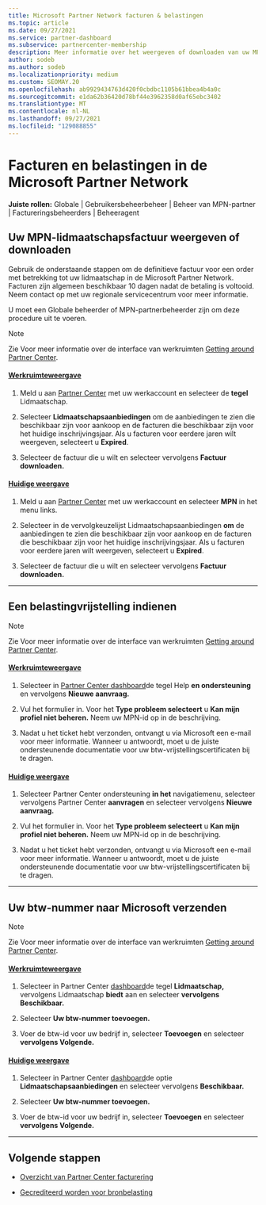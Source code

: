 ```yaml
---
title: Microsoft Partner Network facturen & belastingen
ms.topic: article
ms.date: 09/27/2021
ms.service: partner-dashboard
ms.subservice: partnercenter-membership
description: Meer informatie over het weergeven of downloaden van uw MPN-lidmaatschapsfactuur, het indienen voor btw-vrijstelling en het verzenden van uw btw-nummer door Microsoft.
author: sodeb
ms.author: sodeb
ms.localizationpriority: medium
ms.custom: SEOMAY.20
ms.openlocfilehash: ab9929434763d420f0cbdbc1105b61bbea4b4a0c
ms.sourcegitcommit: e1da62b36420d78bf44e3962358d0af65ebc3402
ms.translationtype: MT
ms.contentlocale: nl-NL
ms.lasthandoff: 09/27/2021
ms.locfileid: "129088855"
---
```

# <a name="invoices-and-taxes-in-the-microsoft-partner-network"></a>Facturen en belastingen in de Microsoft Partner Network

**Juiste rollen:** Globale | Gebruikersbeheerbeheer | Beheer van MPN-partner | Factureringsbeheerders | Beheeragent

## <a name="view-or-download-your-mpn-membership-invoice"></a>Uw MPN-lidmaatschapsfactuur weergeven of downloaden

Gebruik de onderstaande stappen om de definitieve factuur voor een order met betrekking tot uw lidmaatschap in de Microsoft Partner Network. Facturen zijn algemeen beschikbaar 10 dagen nadat de betaling is voltooid. Neem contact op met uw regionale servicecentrum voor meer informatie.  

U moet een Globale beheerder of MPN-partnerbeheerder zijn om deze procedure uit te voeren.

> [!NOTE]
> Zie Voor meer informatie over de interface van werkruimten [Getting around Partner Center](get-around-partner-center.md#turn-workspaces-on-and-off).

#### <a name="workspaces-view"></a>[Werkruimteweergave](#tab/workspaces-view)

1. Meld u aan [Partner Center](https://partner.microsoft.com/dashboard/home) met uw werkaccount en selecteer de **tegel** Lidmaatschap.

2. Selecteer **Lidmaatschapsaanbiedingen** om de aanbiedingen te zien die beschikbaar zijn voor aankoop en de facturen die beschikbaar zijn voor het huidige inschrijvingsjaar. Als u facturen voor eerdere jaren wilt weergeven, selecteert u **Expired**.

3. Selecteer de factuur die u wilt en selecteer vervolgens **Factuur downloaden.**

#### <a name="current-view"></a>[Huidige weergave](#tab/current-view)

1. Meld u aan [Partner Center](https://partner.microsoft.com/dashboard/home) met uw werkaccount en selecteer **MPN** in het menu links.

2. Selecteer in de vervolgkeuzelijst Lidmaatschapsaanbiedingen **om** de aanbiedingen te zien die beschikbaar zijn voor aankoop en de facturen die beschikbaar zijn voor het huidige inschrijvingsjaar. Als u facturen voor eerdere jaren wilt weergeven, selecteert u **Expired**.

3. Selecteer de factuur die u wilt en selecteer vervolgens **Factuur downloaden.**

* * *

## <a name="file-a-tax-exemption"></a>Een belastingvrijstelling indienen

> [!NOTE]
> Zie Voor meer informatie over de interface van werkruimten [Getting around Partner Center](get-around-partner-center.md#turn-workspaces-on-and-off).

#### <a name="workspaces-view"></a>[Werkruimteweergave](#tab/workspaces-view)

1. Selecteer in [Partner Center dashboard](https://partner.microsoft.com/dashboard/home)de tegel Help **en ondersteuning** en vervolgens **Nieuwe aanvraag.**

2. Vul het formulier in. Voor het **Type probleem selecteert** u **Kan mijn profiel niet beheren.** Neem uw MPN-id op in de beschrijving.

3. Nadat u het ticket hebt verzonden, ontvangt u via Microsoft een e-mail voor meer informatie. Wanneer u antwoordt, moet u de juiste ondersteunende documentatie voor uw btw-vrijstellingscertificaten bij te dragen.

#### <a name="current-view"></a>[Huidige weergave](#tab/current-view)

1. Selecteer Partner Center ondersteuning **in het** navigatiemenu, selecteer vervolgens Partner Center **aanvragen** en selecteer vervolgens **Nieuwe aanvraag.**

2. Vul het formulier in. Voor het **Type probleem selecteert** u **Kan mijn profiel niet beheren.** Neem uw MPN-id op in de beschrijving.

3. Nadat u het ticket hebt verzonden, ontvangt u via Microsoft een e-mail voor meer informatie. Wanneer u antwoordt, moet u de juiste ondersteunende documentatie voor uw btw-vrijstellingscertificaten bij te dragen.

* * *

## <a name="send-microsoft-your-vat-id-number"></a>Uw btw-nummer naar Microsoft verzenden

> [!NOTE]
> Zie Voor meer informatie over de interface van werkruimten [Getting around Partner Center](get-around-partner-center.md#turn-workspaces-on-and-off).

#### <a name="workspaces-view"></a>[Werkruimteweergave](#tab/workspaces-view)

1. Selecteer in Partner Center [dashboard](https://partner.microsoft.com/dashboard/home)de tegel **Lidmaatschap,** vervolgens Lidmaatschap **biedt** aan en selecteer **vervolgens Beschikbaar.**

2. Selecteer **Uw btw-nummer toevoegen.**

3. Voer de btw-id voor uw bedrijf in, selecteer **Toevoegen** en selecteer **vervolgens Volgende.**

#### <a name="current-view"></a>[Huidige weergave](#tab/current-view)

1. Selecteer in Partner Center [dashboard](https://partner.microsoft.com/dashboard/home)de optie **Lidmaatschapsaanbiedingen** en selecteer vervolgens **Beschikbaar.**

2. Selecteer **Uw btw-nummer toevoegen.**

3. Voer de btw-id voor uw bedrijf in, selecteer **Toevoegen** en selecteer **vervolgens Volgende.**

* * *

## <a name="next-steps"></a>Volgende stappen

- [Overzicht van Partner Center facturering](billing-basics.md)

- [Gecrediteerd worden voor bronbelasting](withholding-tax-credit-form.md)